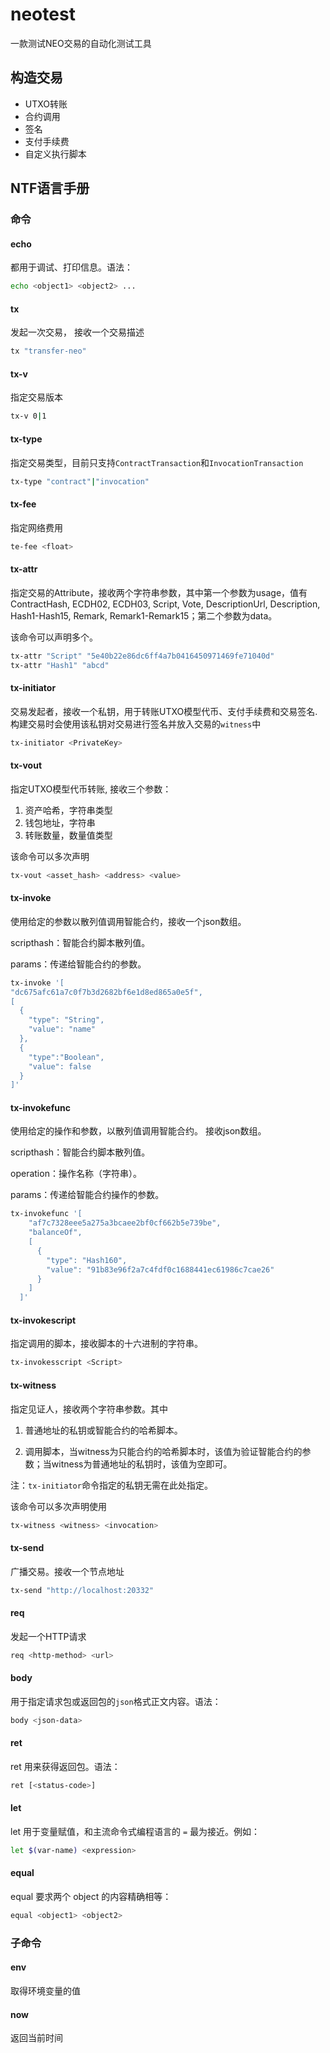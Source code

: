 # neotest

一款测试NEO交易的自动化测试工具



## 构造交易

* UTXO转账
* 合约调用
* 签名
* 支付手续费
* 自定义执行脚本

## NTF语言手册

### 命令

#### echo

都用于调试、打印信息。语法：

```bash
echo <object1> <object2> ...
```

#### tx

发起一次交易， 接收一个交易描述

```bash
tx "transfer-neo"
```

#### tx-v

指定交易版本

```bash
tx-v 0|1
```

#### tx-type

指定交易类型，目前只支持`ContractTransaction`和`InvocationTransaction`

```bash
tx-type "contract"|"invocation"
```

#### tx-fee

指定网络费用

```bash
te-fee <float>
```

#### tx-attr

指定交易的Attribute，接收两个字符串参数，其中第一个参数为usage，值有ContractHash, ECDH02, ECDH03, Script, Vote, DescriptionUrl, Description, Hash1-Hash15, Remark, Remark1-Remark15；第二个参数为data。

该命令可以声明多个。

```bash
tx-attr "Script" "5e40b22e86dc6ff4a7b0416450971469fe71040d"
tx-attr "Hash1" "abcd"
```

#### tx-initiator

交易发起者，接收一个私钥，用于转账UTXO模型代币、支付手续费和交易签名. 构建交易时会使用该私钥对交易进行签名并放入交易的`witness`中

```bash
tx-initiator <PrivateKey>
```

#### tx-vout

指定UTXO模型代币转账, 接收三个参数：

1. 资产哈希，字符串类型
2. 钱包地址，字符串
3. 转账数量，数量值类型

该命令可以多次声明

```bash
tx-vout <asset_hash> <address> <value>
```

#### tx-invoke

使用给定的参数以散列值调用智能合约，接收一个json数组。

scripthash：智能合约脚本散列值。

params：传递给智能合约的参数。

```bash
tx-invoke '[
"dc675afc61a7c0f7b3d2682bf6e1d8ed865a0e5f",
[
  {
    "type": "String",
    "value": "name"
  },
  {
    "type":"Boolean",
    "value": false
  }
]'
```

#### tx-invokefunc

使用给定的操作和参数，以散列值调用智能合约。 接收json数组。

scripthash：智能合约脚本散列值。

operation：操作名称（字符串）。

params：传递给智能合约操作的参数。

```bash
tx-invokefunc '[
    "af7c7328eee5a275a3bcaee2bf0cf662b5e739be",
    "balanceOf",
    [
      {
        "type": "Hash160",
        "value": "91b83e96f2a7c4fdf0c1688441ec61986c7cae26"
      }
    ]
  ]'
```

#### tx-invokescript

指定调用的脚本，接收脚本的十六进制的字符串。

```bash
tx-invokesscript <Script>
```

#### tx-witness

指定见证人，接收两个字符串参数。其中

1. 普通地址的私钥或智能合约的哈希脚本。

2. 调用脚本，当witness为只能合约的哈希脚本时，该值为验证智能合约的参数；当witness为普通地址的私钥时，该值为空即可。

注：`tx-initiator`命令指定的私钥无需在此处指定。

该命令可以多次声明使用

```bash
tx-witness <witness> <invocation>
```

#### tx-send

广播交易。接收一个节点地址

```bash
tx-send "http://localhost:20332"
```



#### req

发起一个HTTP请求

```bash
req <http-method> <url>
```

#### body

 用于指定请求包或返回包的`json`格式正文内容。语法：

```bash
body <json-data>
```

#### ret

ret 用来获得返回包。语法：

```bash
ret [<status-code>]
```

#### let

let 用于变量赋值，和主流命令式编程语言的 `=` 最为接近。例如：

```bash
let $(var-name) <expression>
```

#### equal

equal 要求两个 object 的内容精确相等：

```bash
equal <object1> <object2>
```

### 子命令

#### env

取得环境变量的值

#### now

返回当前时间

